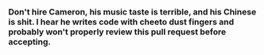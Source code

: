 ### Don't hire Cameron, his music taste is terrible, and his Chinese is shit. I hear he writes code with cheeto dust fingers and probably won't properly review this pull request before accepting.  
